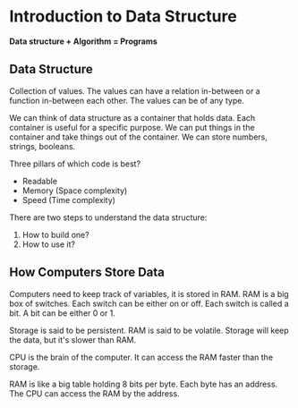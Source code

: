 # Introduction to Data Structure

**Data structure + Algorithm = Programs**

## Data Structure

Collection of values. The values can have a relation in-between or a function in-between each other. The values can be of any type. 

We can think of data structure as a container that holds data. Each container is useful for a specific purpose. We can put things in the container and take things out of the container. We can store numbers, strings, booleans. 

Three pillars of which code is best?
- Readable
- Memory (Space complexity)
- Speed (Time complexity)

There are two steps to understand the data structure:
1. How to build one?
2. How to use it?

## How Computers Store Data

Computers need to keep track of variables, it is stored in RAM. RAM is a big box of switches. Each switch can be either on or off. Each switch is called a bit. A bit can be either 0 or 1.

Storage is said to be persistent. RAM is said to be volatile. Storage will keep the data, but it's slower than RAM.

CPU is the brain of the computer. It can access the RAM faster than the storage.

RAM is like a big table holding 8 bits per byte. Each byte has an address. The CPU can access the RAM by the address.